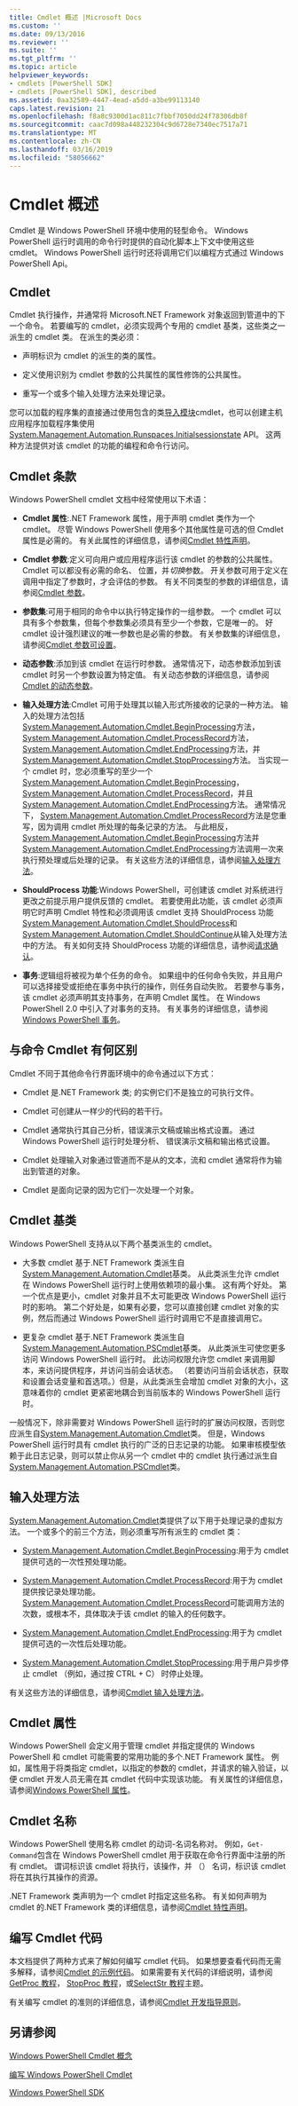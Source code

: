 ```yaml
---
title: Cmdlet 概述 |Microsoft Docs
ms.custom: ''
ms.date: 09/13/2016
ms.reviewer: ''
ms.suite: ''
ms.tgt_pltfrm: ''
ms.topic: article
helpviewer_keywords:
- cmdlets [PowerShell SDK]
- cmdlets [PowerShell SDK], described
ms.assetid: 0aa32589-4447-4ead-a5dd-a3be99113140
caps.latest.revision: 21
ms.openlocfilehash: f8a8c9300d1ac811c7fbbf7050dd24f78306db8f
ms.sourcegitcommit: caac7d098a448232304c9d6728e7340ec7517a71
ms.translationtype: MT
ms.contentlocale: zh-CN
ms.lasthandoff: 03/16/2019
ms.locfileid: "58056662"
---
```

# <a name="cmdlet-overview"></a>Cmdlet 概述

Cmdlet 是 Windows PowerShell 环境中使用的轻型命令。 Windows PowerShell 运行时调用的命令行时提供的自动化脚本上下文中使用这些 cmdlet。 Windows PowerShell 运行时还将调用它们以编程方式通过 Windows PowerShell Api。

## <a name="cmdlets"></a>Cmdlet

Cmdlet 执行操作，并通常将 Microsoft.NET Framework 对象返回到管道中的下一个命令。 若要编写的 cmdlet，必须实现两个专用的 cmdlet 基类，这些类之一派生的 cmdlet 类。 在派生的类必须：

- 声明标识为 cmdlet 的派生的类的属性。

- 定义使用识别为 cmdlet 参数的公共属性的属性修饰的公共属性。

- 重写一个或多个输入处理方法来处理记录。

您可以加载的程序集的直接通过使用包含的类[导入模块](/powershell/module/microsoft.powershell.core/import-module)cmdlet，也可以创建主机应用程序加载程序集使用[System.Management.Automation.Runspaces.Initialsessionstate](/dotnet/api/System.Management.Automation.Runspaces.InitialSessionState) API。 这两种方法提供对该 cmdlet 的功能的编程和命令行访问。

## <a name="cmdlet-terms"></a>Cmdlet 条款

Windows PowerShell cmdlet 文档中经常使用以下术语：

- **Cmdlet 属性**:.NET Framework 属性，用于声明 cmdlet 类作为一个 cmdlet。 尽管 Windows PowerShell 使用多个其他属性是可选的但 Cmdlet 属性是必需的。 有关此属性的详细信息，请参阅[Cmdlet 特性声明](./cmdlet-attribute-declaration.md)。

- **Cmdlet 参数**:定义可向用户或应用程序运行该 cmdlet 的参数的公共属性。 Cmdlet 可以都没有必需的命名、 位置，并*切换*参数。 开关参数可用于定义在调用中指定了参数时，才会评估的参数。 有关不同类型的参数的详细信息，请参阅[Cmdlet 参数](./cmdlet-parameters.md)。

- **参数集**:可用于相同的命令中以执行特定操作的一组参数。 一个 cmdlet 可以具有多个参数集，但每个参数集必须具有至少一个参数，它是唯一的。 好 cmdlet 设计强烈建议的唯一参数也是必需的参数。 有关参数集的详细信息，请参阅[Cmdlet 参数可设置](./cmdlet-parameter-sets.md)。

- **动态参数**:添加到该 cmdlet 在运行时参数。 通常情况下，动态参数添加到该 cmdlet 时另一个参数设置为特定值。 有关动态参数的详细信息，请参阅[Cmdlet 的动态参数](./cmdlet-dynamic-parameters.md)。

- **输入处理方法**:Cmdlet 可用于处理其以输入形式所接收的记录的一种方法。 输入的处理方法包括[System.Management.Automation.Cmdlet.BeginProcessing](/dotnet/api/System.Management.Automation.Cmdlet.BeginProcessing)方法， [System.Management.Automation.Cmdlet.ProcessRecord](/dotnet/api/System.Management.Automation.Cmdlet.ProcessRecord)方法， [System.Management.Automation.Cmdlet.EndProcessing](/dotnet/api/System.Management.Automation.Cmdlet.EndProcessing)方法，并[System.Management.Automation.Cmdlet.StopProcessing](/dotnet/api/System.Management.Automation.Cmdlet.StopProcessing)方法。 当实现一个 cmdlet 时，您必须重写的至少一个[System.Management.Automation.Cmdlet.BeginProcessing](/dotnet/api/System.Management.Automation.Cmdlet.BeginProcessing)， [System.Management.Automation.Cmdlet.ProcessRecord](/dotnet/api/System.Management.Automation.Cmdlet.ProcessRecord)，并且[System.Management.Automation.Cmdlet.EndProcessing](/dotnet/api/System.Management.Automation.Cmdlet.EndProcessing)方法。 通常情况下， [System.Management.Automation.Cmdlet.ProcessRecord](/dotnet/api/System.Management.Automation.Cmdlet.ProcessRecord)方法是您重写，因为调用 cmdlet 所处理的每条记录的方法。 与此相反， [System.Management.Automation.Cmdlet.BeginProcessing](/dotnet/api/System.Management.Automation.Cmdlet.BeginProcessing)方法并[System.Management.Automation.Cmdlet.EndProcessing](/dotnet/api/System.Management.Automation.Cmdlet.EndProcessing)方法调用一次来执行预处理或后处理的记录。 有关这些方法的详细信息，请参阅[输入处理方法](./cmdlet-input-processing-methods.md)。

- **ShouldProcess 功能**:Windows PowerShell，可创建该 cmdlet 对系统进行更改之前提示用户提供反馈的 cmdlet。 若要使用此功能，该 cmdlet 必须声明它时声明 Cmdlet 特性和必须调用该 cmdlet 支持 ShouldProcess 功能[System.Management.Automation.Cmdlet.ShouldProcess](/dotnet/api/System.Management.Automation.Cmdlet.ShouldProcess)和[System.Management.Automation.Cmdlet.ShouldContinue](/dotnet/api/System.Management.Automation.Cmdlet.ShouldContinue)从输入处理方法中的方法。 有关如何支持 ShouldProcess 功能的详细信息，请参阅[请求确认](./requesting-confirmation-from-cmdlets.md)。

- **事务**:逻辑组将被视为单个任务的命令。 如果组中的任何命令失败，并且用户可以选择接受或拒绝在事务中执行的操作，则任务自动失败。 若要参与事务，该 cmdlet 必须声明其支持事务，在声明 Cmdlet 属性。 在 Windows PowerShell 2.0 中引入了对事务的支持。 有关事务的详细信息，请参阅[Windows PowerShell 事务](http://msdn.microsoft.com/en-us/74d7bac7-bc53-49f1-a47a-272e8da84710)。

## <a name="how-cmdlets-differ-from-commands"></a>与命令 Cmdlet 有何区别

Cmdlet 不同于其他命令行界面环境中的命令通过以下方式：

- Cmdlet 是.NET Framework 类; 的实例它们不是独立的可执行文件。

- Cmdlet 可创建从一样少的代码的若干行。

- Cmdlet 通常执行其自己分析，错误演示文稿或输出格式设置。 通过 Windows PowerShell 运行时处理分析、 错误演示文稿和输出格式设置。

- Cmdlet 处理输入对象通过管道而不是从的文本，流和 cmdlet 通常将作为输出到管道的对象。

- Cmdlet 是面向记录的因为它们一次处理一个对象。

## <a name="cmdlet-base-classes"></a>Cmdlet 基类

Windows PowerShell 支持从以下两个基类派生的 cmdlet。

- 大多数 cmdlet 基于.NET Framework 类派生自[System.Management.Automation.Cmdlet](/dotnet/api/System.Management.Automation.Cmdlet)基类。 从此类派生允许 cmdlet 在 Windows PowerShell 运行时上使用依赖项的最小集。 这有两个好处。 第一个优点是更小，cmdlet 对象并且不太可能更改 Windows PowerShell 运行时的影响。 第二个好处是，如果有必要，您可以直接创建 cmdlet 对象的实例，然后而通过 Windows PowerShell 运行时调用它不是直接调用它。

- 更复杂 cmdlet 基于.NET Framework 类派生自[System.Management.Automation.PSCmdlet](/dotnet/api/System.Management.Automation.PSCmdlet)基类。 从此类派生可使您更多访问 Windows PowerShell 运行时。 此访问权限允许您 cmdlet 来调用脚本，来访问提供程序，并访问当前会话状态。 （若要访问当前会话状态，获取和设置会话变量和首选项。）但是，从此类派生会增加 cmdlet 对象的大小，这意味着你的 cmdlet 更紧密地耦合到当前版本的 Windows PowerShell 运行时。

一般情况下，除非需要对 Windows PowerShell 运行时的扩展访问权限，否则您应派生自[System.Management.Automation.Cmdlet](/dotnet/api/System.Management.Automation.Cmdlet)类。 但是，Windows PowerShell 运行时具有 cmdlet 执行的广泛的日志记录的功能。 如果审核模型依赖于此日志记录，则可以禁止你从另一个 cmdlet 中的 cmdlet 执行通过派生自[System.Management.Automation.PSCmdlet](/dotnet/api/System.Management.Automation.PSCmdlet)类。

## <a name="input-processing-methods"></a>输入处理方法

[System.Management.Automation.Cmdlet](/dotnet/api/System.Management.Automation.Cmdlet)类提供了以下用于处理记录的虚拟方法。 一个或多个的前三个方法，则必须重写所有派生的 cmdlet 类：

- [System.Management.Automation.Cmdlet.BeginProcessing](/dotnet/api/System.Management.Automation.Cmdlet.BeginProcessing):用于为 cmdlet 提供可选的一次性预处理功能。

- [System.Management.Automation.Cmdlet.ProcessRecord](/dotnet/api/System.Management.Automation.Cmdlet.ProcessRecord):用于为 cmdlet 提供按记录处理功能。 [System.Management.Automation.Cmdlet.ProcessRecord](/dotnet/api/System.Management.Automation.Cmdlet.ProcessRecord)可能调用方法的次数，或根本不，具体取决于该 cmdlet 的输入的任何数字。

- [System.Management.Automation.Cmdlet.EndProcessing](/dotnet/api/System.Management.Automation.Cmdlet.EndProcessing):用于为 cmdlet 提供可选的一次性后处理功能。

- [System.Management.Automation.Cmdlet.StopProcessing](/dotnet/api/System.Management.Automation.Cmdlet.StopProcessing):用于用户异步停止 cmdlet （例如，通过按 CTRL + C） 时停止处理。

有关这些方法的详细信息，请参阅[Cmdlet 输入处理方法](./cmdlet-input-processing-methods.md)。

## <a name="cmdlet-attributes"></a>Cmdlet 属性

Windows PowerShell 会定义用于管理 cmdlet 并指定提供的 Windows PowerShell 和 cmdlet 可能需要的常用功能的多个.NET Framework 属性。 例如，属性用于将类指定 cmdlet，以指定的参数的 cmdlet，并请求的输入验证，以便 cmdlet 开发人员无需在其 cmdlet 代码中实现该功能。 有关属性的详细信息，请参阅[Windows PowerShell 属性](./cmdlet-attributes.md)。

## <a name="cmdlet-names"></a>Cmdlet 名称

Windows PowerShell 使用名称 cmdlet 的动词-名词名称对。 例如，`Get-Command`包含在 Windows PowerShell cmdlet 用于获取在命令行界面中注册的所有 cmdlet。 谓词标识该 cmdlet 将执行，该操作，并 （） 名词，标识该 cmdlet 将在其执行其操作的资源。

.NET Framework 类声明为一个 cmdlet 时指定这些名称。 有关如何声明为 cmdlet 的.NET Framework 类的详细信息，请参阅[Cmdlet 特性声明](./cmdlet-class-declaration.md)。

## <a name="writing-cmdlet-code"></a>编写 Cmdlet 代码

本文档提供了两种方式来了解如何编写 cmdlet 代码。 如果想要查看代码而无需多解释，请参阅[Cmdlet 的示例代码](./examples-of-cmdlet-code.md)。 如果需要有关代码的详细说明，请参阅[GetProc 教程](./getproc-tutorial.md)， [StopProc 教程](./stopproc-tutorial.md)，或[SelectStr 教程](./selectstr-tutorial.md)主题。

有关编写 cmdlet 的准则的详细信息，请参阅[Cmdlet 开发指导原则](./cmdlet-development-guidelines.md)。

## <a name="see-also"></a>另请参阅

[Windows PowerShell Cmdlet 概念](./windows-powershell-cmdlet-concepts.md)

[编写 Windows PowerShell Cmdlet](./writing-a-windows-powershell-cmdlet.md)

[Windows PowerShell SDK](../windows-powershell-reference.md)
